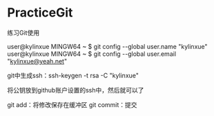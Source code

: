 # PracticeGit
练习Git使用

user@kylinxue MINGW64 ~
$ git config --global user.name "kylinxue"
user@kylinxue MINGW64 ~
$ git config --global user.email "kylinxue@yeah.net"

git中生成ssh：ssh-keygen -t rsa -C "kylinxue"

将公钥放到github账户设置的ssh中，然后就可以了

git add：将修改保存在缓冲区
git commit：提交
